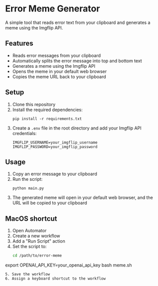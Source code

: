 # Error Meme Generator

A simple tool that reads error text from your clipboard and generates a meme using the Imgflip API.

## Features

- Reads error messages from your clipboard
- Automatically splits the error message into top and bottom text
- Generates a meme using the Imgflip API
- Opens the meme in your default web browser
- Copies the meme URL back to your clipboard

## Setup

1. Clone this repository
2. Install the required dependencies:
   ```
   pip install -r requirements.txt
   ```
3. Create a `.env` file in the root directory and add your Imgflip API credentials:
   ```
   IMGFLIP_USERNAME=your_imgflip_username
   IMGFLIP_PASSWORD=your_imgflip_password
   ```

## Usage

1. Copy an error message to your clipboard
2. Run the script:
   ```
   python main.py
   ```
3. The generated meme will open in your default web browser, and the URL will be copied to your clipboard

## MacOS shortcut

1. Open Automator
2. Create a new workflow
3. Add a "Run Script" action
4. Set the script to:
   ```bash
   cd /path/to/error-meme
export OPENAI_API_KEY=your_openai_api_key
bash meme.sh
   ```
5. Save the workflow
6. Assign a keyboard shortcut to the workflow

